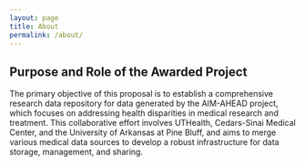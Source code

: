 ```yaml
---
layout: page
title: About
permalink: /about/
---
```


## Purpose and Role of the Awarded Project
The primary objective of this proposal is to establish a comprehensive research data repository for data generated by the AIM-AHEAD project, which focuses on addressing health disparities in medical research and treatment. This collaborative effort involves UTHealth, Cedars-Sinai Medical Center, and the University of Arkansas at Pine Bluff, and aims to merge various medical data sources to develop a robust infrastructure for data storage, management, and sharing.

<!-- This is the base Jekyll theme. You can find out more info about customizing your Jekyll theme, as well as basic Jekyll usage documentation at [jekyllrb.com](https://jekyllrb.com/)

You can find the source code for Minima at GitHub:
[jekyll][jekyll-organization] /
[minima](https://github.com/jekyll/minima)

You can find the source code for Jekyll at GitHub:
[jekyll][jekyll-organization] /
[jekyll](https://github.com/jekyll/jekyll)


[jekyll-organization]: https://github.com/jekyll -->
